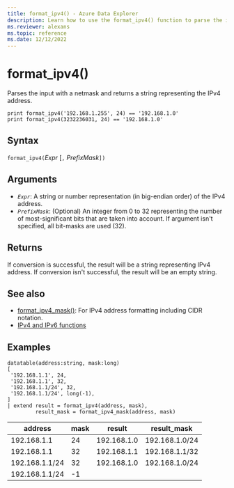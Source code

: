 ```yaml
---
title: format_ipv4() - Azure Data Explorer
description: Learn how to use the format_ipv4() function to parse the input with a netmask and return a string representing the IPv4 address.
ms.reviewer: alexans
ms.topic: reference
ms.date: 12/12/2022
---
```

# format_ipv4()

Parses the input with a netmask and returns a string representing the IPv4 address.

```kusto
print format_ipv4('192.168.1.255', 24) == '192.168.1.0'
print format_ipv4(3232236031, 24) == '192.168.1.0'
```

## Syntax

`format_ipv4(`*Expr* [`,` *PrefixMask*`])`

## Arguments

* *`Expr`*: A string or number representation (in big-endian order) of the IPv4 address.
* *`PrefixMask`*: (Optional) An integer from 0 to 32 representing the number of most-significant bits that are taken into account. If argument isn't specified, all bit-masks are used (32).

## Returns

If conversion is successful, the result will be a string representing IPv4 address.
If conversion isn't successful, the result will be an empty string.

## See also

* [format_ipv4_mask()](format-ipv4-mask-function.md): For IPv4 address formatting including CIDR notation.
* [IPv4 and IPv6 functions](scalarfunctions.md#ipv4ipv6-functions)

## Examples

<!-- csl: https://help.kusto.windows.net/Samples -->
```kusto
datatable(address:string, mask:long)
[
 '192.168.1.1', 24,          
 '192.168.1.1', 32,          
 '192.168.1.1/24', 32,       
 '192.168.1.1/24', long(-1), 
]
| extend result = format_ipv4(address, mask), 
         result_mask = format_ipv4_mask(address, mask)
```

|address|mask|result|result_mask|
|---|---|---|---|
|192.168.1.1|24|192.168.1.0|192.168.1.0/24|
|192.168.1.1|32|192.168.1.1|192.168.1.1/32|
|192.168.1.1/24|32|192.168.1.0|192.168.1.0/24|
|192.168.1.1/24|-1|||
